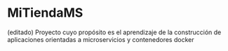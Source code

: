 # MiTiendaMS
(editado) Proyecto cuyo propósito es el aprendizaje de la construcción de aplicaciones orientadas a microservicios y contenedores docker
